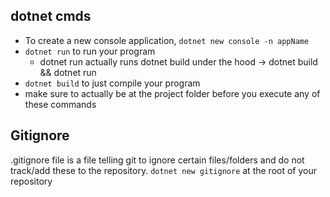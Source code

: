 ## dotnet cmds
- To create a new console application, `dotnet new console -n appName`
- `dotnet run` to run your program
    - dotnet run actually runs dotnet build under the hood -> dotnet build && dotnet run
- `dotnet build` to just compile your program
- make sure to actually be at the project folder before you execute any of these commands


## Gitignore
.gitignore file is a file telling git to ignore certain files/folders and do not track/add these to the repository.
`dotnet new gitignore` at the root of your repository